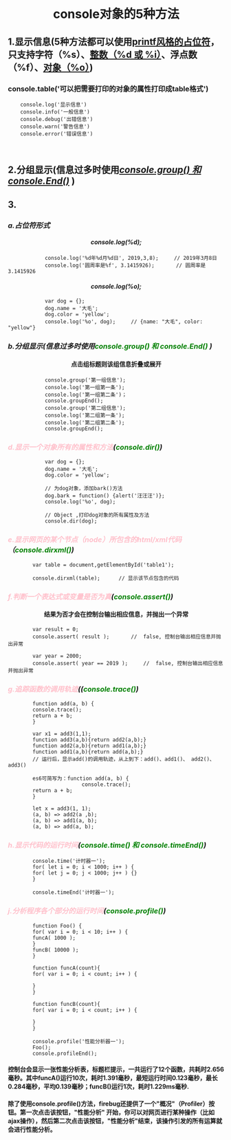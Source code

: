 # <center>console对象的5种方法</center>

## <p>1.显示信息(5种方法都可以使用<a href="#A">printf风格的占位符</a>，只支持<strong>字符（%s）、<a href="#1">整数（%d 或 %i）</a>、浮点数（%f）、<a href="#2">对象（%o）</a></strong>)</p>
### <p align="left">console.table('可以把需要打印的对象的属性打印成table格式')</align>

		console.log('显示信息')
		console.info('一般信息')
		console.debug('出错信息')
		console.warn('警告信息')
		console.error('错误信息')
</br>

## <p>2.分组显示</font>(信息过多时使用<em><a href="#b">console.group() 和 console.End()</a></em> )

## <p>3.

### ***<a name="A">a.占位符形式</a>*** 
#### ***<center><a name="1">console.log(%d);</center></a>***
		
				console.log('%d年%d月%d日', 2019,3,8);		// 2019年3月8日  
				console.log('圆周率是%f', 3.1415926);		// 圆周率是3.1415926
			
#### ***<center><a name="2">console.log(%o);</a></center>***
			
				var dog = {};  
				dog.name = '大毛';  
				dog.color = 'yellow';  
				console.log('%o', dog);		// {name: "大毛", color: "yellow"}  

### ***<font color="pink"><a name="b">b.分组显示</font>(信息过多时使用<em><font color="green">console.group() 和 console.End()</font></em> )</a>***
#### <center>点击组标题则该组信息折叠或展开</center>

				console.group('第一组信息');
				console.log('第一组第一条');
				console.log('第一组第二条')；
				console.groupEnd();
				console.group('第二组信息');
				console.log('第二组第一条');
				console.log('第二组第二条');
				console.groupEnd();  

### ***<font color="pink">d.显示一个对象所有的属性和方法</font>(<em><font color="green">console.dir()</font></em>)***

				var dog = {};
				dog.name = '大毛';
				dog.color = 'yellow';

				// 为dog对象，添加bark()方法
				dog.bark = function() {alert('汪汪汪')};		
				console.log('%o', dog);
				
				// Object ,打印dog对象的所有属性及方法
				console.dir(dog);

### ***<font color="pink">e.显示网页的某个节点（node）所包含的html/xml代码</font>（<em><font color="green">console.dirxml()</font></em>)***

			var table = document,getElementById('table1');

			console.dirxml(table);		// 显示该节点包含的代码  
			
### ***<font color="pink">f.判断一个表达式或变量是否为真</font>(<em><font color="green">console.assert()</font></em>)***
#### <center>结果为否才会在控制台输出相应信息，并抛出一个异常</center>

			var result = 0;
			console.assert( result );		//  false, 控制台输出相应信息并抛出异常

			var year = 2000;
			console.assert( year == 2019 );		//  false, 控制台输出相应信息并抛出异常  
			
### ***<font color="pink">g.追踪函数的调用轨迹</font>((<em><font color="green">console.trace()</font></em>)***

			function add(a, b) {
			console.trace();
			return a + b;
			}

			var x1 = add3(1,1);
			function add3(a,b){return add2(a,b);}
			function add2(a,b){return add1(a,b);}
			function add1(a,b){return add(a,b);}
			// 运行后，显示add()的调用轨迹，从上到下：add()、add1()、 add2()、add3()

			es6可简写为：function add(a, b) {
							console.trace();
			return a + b;
			}

			let x = add3(1, 1);
			(a, b) => add2(a ,b);
			(a, b) => add1(a, b);
			(a, b) => add(a, b);  
			
### ***<font color="pink">h.显示代码的运行时间</font>(<em><font color="green">console.time() 和 console.timeEnd()</font></em>)***

			console.time('计时器一');
			for( let i = 0; i < 1000; i++ ) {
			for( let j = 0; j < 1000; j++ ) {}
			}

			console.timeEnd('计时器一');  
			
### ***<font color="pink">j.分析程序各个部分的运行时间</font>(<em><font color="green">console.profile()</font></em>)***

			function Foo() {
			for( var i = 0; i < 10; i++ ) {
			funcA( 1000 );
			}
			funcB( 10000 );
			}

			function funcA(count){
			for( var i = 0; i < count; i++ ) {

			}
			}

			function funcB(count){
			for( var i = 0; i < count; i++ ) {

			}
			}

			console.profile('性能分析器一');
			Foo();
			console.profileEnd();  
			

#### <p>控制台会显示一张性能分析表，标题栏提示，一共运行了12个函数，共耗时2.656毫秒。其中funcA()运行10次，耗时1.391毫秒，最短运行时间0.123毫秒，最长0.284毫秒，平均0.139毫秒；funcB()运行1次，耗时1.229ms毫秒.</p>

#### <p>除了使用console.profile()方法，firebug还提供了一个"概况"（Profiler）按钮。第一次点击该按钮，"性能分析" 开始，你可以对网页进行某种操作（比如ajax操作），然后第二次点击该按钮，"性能分析"结束，该操作引发的所有运算就会进行性能分析。</p>